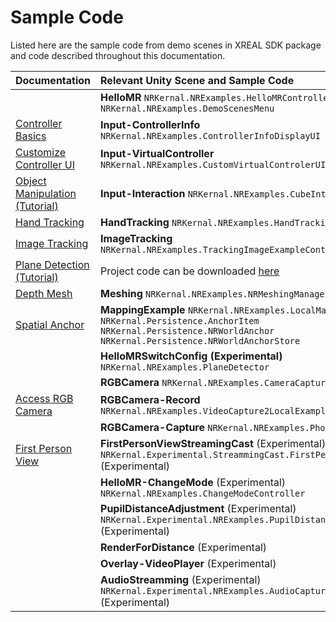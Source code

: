 # Sample Code

Listed here are the sample code from demo scenes in XREAL SDK package and code described throughout this documentation.

| Documentation                                                | Relevant Unity Scene and Sample Code                         |
| :----------------------------------------------------------- | :----------------------------------------------------------- |
|                                                              | **HelloMR** `NRKernal.NRExamples.HelloMRController NRKernal.NRExamples.DemoScenesMenu` |
| [Controller Basics](https://app.gitbook.com/o/n9Gz0qLyZFcBAT9F8hDM/s/yXoV7SMVFQhr75lOIoQv/development/input-and-camera/nrinput) | **Input-ControllerInfo** `NRKernal.NRExamples.ControllerInfoDisplayUI` |
| [Customize Controller UI](https://app.gitbook.com/o/n9Gz0qLyZFcBAT9F8hDM/s/yXoV7SMVFQhr75lOIoQv/development/input-and-camera/customize-phone-controller) | **Input-VirtualController** `NRKernal.NRExamples.CustomVirtualControlerUI` |
| [Object Manipulation (Tutorial)](https://app.gitbook.com/o/n9Gz0qLyZFcBAT9F8hDM/s/yXoV7SMVFQhr75lOIoQv/development/input-and-camera/interact-with-unity-ui-tutorial) | **Input-Interaction** `NRKernal.NRExamples.CubeInteractiveTest` |
| [Hand Tracking](https://app.gitbook.com/o/n9Gz0qLyZFcBAT9F8hDM/s/yXoV7SMVFQhr75lOIoQv/development/hand-tracking) | **HandTracking** `NRKernal.NRExamples.HandTrackingExample`   |
| [Image Tracking](https://app.gitbook.com/o/n9Gz0qLyZFcBAT9F8hDM/s/yXoV7SMVFQhr75lOIoQv/development/image-tracking) | **ImageTracking** `NRKernal.NRExamples.TrackingImageExampleController` |
| [Plane Detection (Tutorial) ](https://app.gitbook.com/o/n9Gz0qLyZFcBAT9F8hDM/s/yXoV7SMVFQhr75lOIoQv/development/plane-detection-tutorial) | Project code can be downloaded [here](https://app.gitbook.com/o/n9Gz0qLyZFcBAT9F8hDM/s/yXoV7SMVFQhr75lOIoQv/development/plane-detection-tutorial/wrap-up) |
| [Depth Mesh](https://app.gitbook.com/o/n9Gz0qLyZFcBAT9F8hDM/s/yXoV7SMVFQhr75lOIoQv/development/depth-mesh/tutorial-mesh-collision) | **Meshing** `NRKernal.NRExamples.NRMeshingManager`           |
| [Spatial Anchor](https://app.gitbook.com/o/n9Gz0qLyZFcBAT9F8hDM/s/yXoV7SMVFQhr75lOIoQv/development/spatial-anchor) | **MappingExample** `NRKernal.NRExamples.LocalMapExample NRKernal.Persistence.AnchorItem NRKernal.Persistence.NRWorldAnchor NRKernal.Persistence.NRWorldAnchorStore` |
|                                                              | **HelloMRSwitchConfig (Experimental)** `NRKernal.NRExamples.PlaneDetector` |
|                                                              | **RGBCamera** `NRKernal.NRExamples.CameraCaptureController`  |
| [Access RGB Camera](https://app.gitbook.com/o/n9Gz0qLyZFcBAT9F8hDM/s/yXoV7SMVFQhr75lOIoQv/development/miscellaneous/recording) | **RGBCamera-Record** `NRKernal.NRExamples.VideoCapture2LocalExample` |
|                                                              | **RGBCamera-Capture** `NRKernal.NRExamples.PhotoCaptureExample` |
| [First Person View](https://app.gitbook.com/o/n9Gz0qLyZFcBAT9F8hDM/s/yXoV7SMVFQhr75lOIoQv/development/tools/first-person-view) | **FirstPersonViewStreamingCast** (Experimental) `NRKernal.Experimental.StreammingCast.FirstPersonStreammingCast` (Experimental) |
|                                                              | **HelloMR-ChangeMode** (Experimental) `NRKernal.NRExamples.ChangeModeController` |
|                                                              | **PupilDistanceAdjustment** (Experimental) `NRKernal.Experimental.NRExamples.PupilDistanceAdjustment `(Experimental) |
|                                                              | **RenderForDistance** (Experimental)                         |
|                                                              | **Overlay-VideoPlayer** (Experimental)                       |
|                                                              | **AudioStreamming** (Experimental) `NRKernal.Experimental.NRExamples.AudioCaptureExample` (Experimental) |
